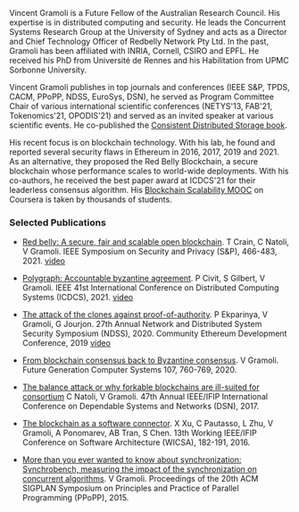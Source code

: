 Vincent Gramoli is a Future Fellow of the Australian Research Council. His expertise is in distributed computing and security. He leads the Concurrent Systems 
Research Group at the University of Sydney and acts as a Director and Chief Technology Officer of Redbelly Network Pty Ltd. In the past, Gramoli has been affiliated with INRIA, Cornell, CSIRO and EPFL. He received his PhD from Université de Rennes and his Habilitation from UPMC Sorbonne University. 

Vincent Gramoli publishes in top journals and conferences (IEEE S&P, TPDS, CACM, PPoPP, NDSS, EuroSys, DSN), he served as Program Committee Chair of various international scientific conferences (NETYS'13, FAB'21, Tokenomics'21, OPODIS'21) and served as an invited speaker at various scientific events. He co-published the [Consistent Distributed Storage book](https://www.morganclaypool.com/doi/10.2200/S01069ED1V01Y202012DCT017).

His recent focus is on blockchain technology. With his lab, he found and reported several security flaws in Ethereum in 2016, 2017, 2019 and 2021. As an alternative, they proposed the Red Belly Blockchain, a secure blockchain whose performance scales to world-wide deployments. With his co-authors, he received the best paper award at ICDCS'21 for their leaderless consensus algorithm. His [Blockchain Scalability MOOC](https://www.coursera.org/teach/blockchain-scalability/course/overview) on Coursera is taken by thousands of students.

### Selected Publications

- [Red belly: A secure, fair and scalable open blockchain](http://redbellyrw.cluster021.hosting.ovh.net/pubs/redbellyblockchain-oakland21.pdf).
T Crain, C Natoli, V Gramoli.
IEEE Symposium on Security and Privacy (S&P), 466-483, 2021. [video](https://www.youtube.com/watch?v=IlIXrqSie9A)

- [Polygraph: Accountable byzantine agreement](https://eprint.iacr.org/2019/587.pdf).
P Civit, S Gilbert, V Gramoli. 
IEEE 41st International Conference on Distributed Computing Systems (ICDCS), 2021. [video](https://www.youtube.com/watch?v=OUPWY9SPV6Q)

- [The attack of the clones against proof-of-authority](http://redbellyrw.cluster021.hosting.ovh.net/pubs/Clone-PoA-NDSS.pdf).
P Ekparinya, V Gramoli, G Jourjon.
27th Annual Network and Distributed System Security Symposium (NDSS), 2020.
Community Ethereum Development Conference, 2019 [video](https://www.youtube.com/watch?v=wQyvIy4FCEw)

- [From blockchain consensus back to Byzantine consensus](https://www.researchgate.net/publication/319984012_From_blockchain_consensus_back_to_Byzantine_consensus).
V Gramoli.
Future Generation Computer Systems 107, 760-769, 2020.

- [The balance attack or why forkable blockchains are ill-suited for consortium](http://redbellyrw.cluster021.hosting.ovh.net/pubs/Balance_Attack_DSN17.pdf)
C Natoli, V Gramoli.
47th Annual IEEE/IFIP International Conference on Dependable Systems and Networks (DSN), 2017.

- [The blockchain as a software connector](https://www.researchgate.net/publication/305525271_The_Blockchain_as_a_Software_Connector).
X Xu, C Pautasso, L Zhu, V Gramoli, A Ponomarev, AB Tran, S Chen.
13th Working IEEE/IFIP Conference on Software Architecture (WICSA), 182-191, 2016.

- [More than you ever wanted to know about synchronization: Synchrobench, measuring the impact of the synchronization on concurrent algorithms](http://redbellyrw.cluster021.hosting.ovh.net/pubs/gramoli-synchrobench.pdf).
V Gramoli.
Proceedings of the 20th ACM SIGPLAN Symposium on Principles and Practice of Parallel Programming (PPoPP), 2015.


